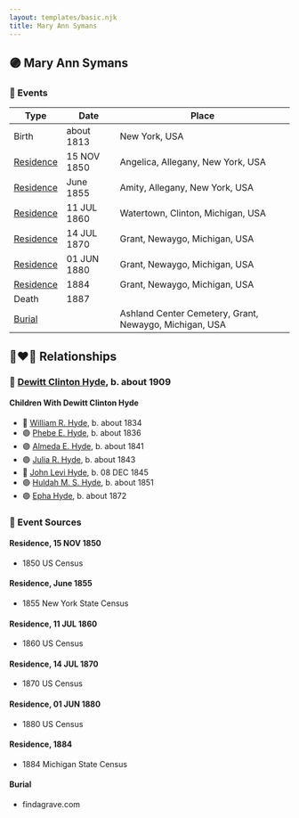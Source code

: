```yaml
---
layout: templates/basic.njk
title: Mary Ann Symans
---
```

## 🟣 Mary Ann Symans

### 📆 Events

Type | Date | Place
------ | ------ | ------
Birth | about 1813 | New York, USA
[Residence](#event-bd71b3ab-7476-49c4-a68b-633717e97f41) | 15 NOV 1850 | Angelica, Allegany, New York, USA
[Residence](#event-6e66d78d-ba14-4e6c-ae4e-ba43115faa70) | June 1855 | Amity, Allegany, New York, USA
[Residence](#event-8fac59b9-ab1a-425c-9704-8461352e1782) | 11 JUL 1860 | Watertown, Clinton, Michigan, USA
[Residence](#event-ce9f6096-a369-49e3-8f2d-320eb9c9fde0) | 14 JUL 1870 | Grant, Newaygo, Michigan, USA
[Residence](#event-67517a4d-7f36-4f85-b1b2-820107b7a2c7) | 01 JUN 1880 | Grant, Newaygo, Michigan, USA
[Residence](#event-592a2544-d9c0-49ab-98bb-b522f17d9604) | 1884 | Grant, Newaygo, Michigan, USA
Death | 1887 |
[Burial](#event-09e43d2d-ff79-4691-920a-edd2f72c8dd0) |  | Ashland Center Cemetery, Grant, Newaygo, Michigan, USA

## 👩‍❤️‍👨 Relationships

### 🔵 [Dewitt Clinton Hyde](/people/4/47530864), b. about 1909

#### Children With Dewitt Clinton Hyde
* 🔵 [William R. Hyde](/people/7/74402654), b. about 1834
* 🟣 [Phebe E. Hyde](/people/9/98714124), b. about 1836
* 🟣 [Almeda E. Hyde](/people/2/2442152), b. about 1841
* 🟣 [Julia R. Hyde](/people/7/76503971), b. about 1843
* 🔵 [John Levi Hyde](/people/2/23020300), b. 08 DEC 1845
* 🟣 [Huldah M. S. Hyde](/people/5/54800009), b. about 1851
* 🟣 [Epha Hyde](/people/1/12430664), b. about 1872
### 📰 Event Sources

#### <a id="event-bd71b3ab-7476-49c4-a68b-633717e97f41"></a> Residence, 15 NOV 1850
* 1850 US Census

#### <a id="event-6e66d78d-ba14-4e6c-ae4e-ba43115faa70"></a> Residence, June 1855
* 1855 New York State Census

#### <a id="event-8fac59b9-ab1a-425c-9704-8461352e1782"></a> Residence, 11 JUL 1860
* 1860 US Census

#### <a id="event-ce9f6096-a369-49e3-8f2d-320eb9c9fde0"></a> Residence, 14 JUL 1870
* 1870 US Census

#### <a id="event-67517a4d-7f36-4f85-b1b2-820107b7a2c7"></a> Residence, 01 JUN 1880
* 1880 US Census

#### <a id="event-592a2544-d9c0-49ab-98bb-b522f17d9604"></a> Residence, 1884
* 1884 Michigan State Census

#### <a id="event-09e43d2d-ff79-4691-920a-edd2f72c8dd0"></a> Burial
* findagrave.com
